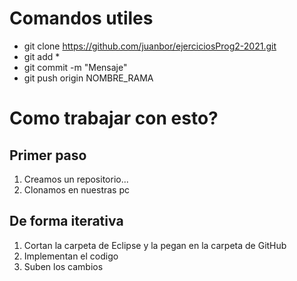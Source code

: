# Comandos utiles
- git clone https://github.com/juanbor/ejerciciosProg2-2021.git
- git add *
- git commit -m "Mensaje"
- git push origin NOMBRE_RAMA

# Como trabajar con esto?
## Primer paso
1. Creamos un repositorio...
2. Clonamos en nuestras pc

## De forma iterativa
1. Cortan la carpeta de Eclipse y la pegan en la carpeta de GitHub
2. Implementan el codigo 
3. Suben los cambios
